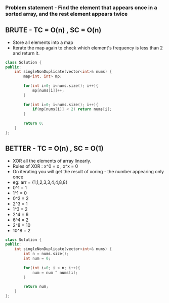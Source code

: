 ### Problem statement - Find the element that appears once in a sorted array, and the rest element appears twice 

## BRUTE - TC = O(n) , SC = O(n)

- Store all elements into a map
- Iterate the map again to check which element's frequency is less than 2 and return it.

```cpp
class Solution {
public:
    int singleNonDuplicate(vector<int>& nums) {
        map<int, int> mp;
        
        for(int i=0; i<nums.size(); i++){
            mp[nums[i]]++;
        }
        
        for(int i=0; i<nums.size(); i++){
            if(mp[nums[i]] < 2) return nums[i];
        }
        
        return 0;
    }
};
```

## BETTER - TC = O(n) , SC = O(1)

- XOR all the elements of array linearly.
- Rules of XOR : x^0 = x , x^x = 0
- On iterating you will get the result of xoring - the number appearing only once
- eg: arr = {1,1,2,3,3,4,4,8,8}
- 0^1 = 1
- 1^1 = 0
- 0^2 = 2
- 2^3 = 1
- 1^3 = 2
- 2^4 = 6
- 6^4 = 2
- 2^8 = 10
- 10^8 = 2

```cpp
class Solution {
public:
    int singleNonDuplicate(vector<int>& nums) {
        int n = nums.size();
        int num = 0;
        
        for(int i=0; i < n; i++){
            num = num ^ nums[i];
        }
        
        return num;
    }
};
```
